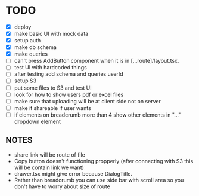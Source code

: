 # TODO

- [x] deploy
- [x] make basic UI with mock data
- [x] setup auth
- [x] make db schema
- [x] make queries
- [ ] can't press AddButton component when it is in [...route]/layout.tsx.
- [ ] test UI with hardcoded things
- [ ] after testing add schema and queries userId
- [ ] setup S3
- [ ] put some files to S3 and test UI
- [ ] look for how to show users pdf or excel files
- [ ] make sure that uploading will be at client side not on server
- [ ] make it shareable if user wants
- [ ] if elements on breadcrumb more than 4 show other elements in "..." dropdown element

## NOTES


- share link will be route of file
- Copy button doesn't functioning propperly (after connecting with S3 this will be contain link we want)
- drawer.tsx might give error because DialogTitle.
- Rather than breadcrumb you can use side bar with scroll area so you don't have to worry about size of route